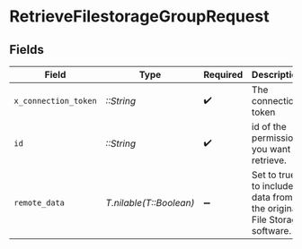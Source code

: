 # RetrieveFilestorageGroupRequest


## Fields

| Field                                                                | Type                                                                 | Required                                                             | Description                                                          | Example                                                              |
| -------------------------------------------------------------------- | -------------------------------------------------------------------- | -------------------------------------------------------------------- | -------------------------------------------------------------------- | -------------------------------------------------------------------- |
| `x_connection_token`                                                 | *::String*                                                           | :heavy_check_mark:                                                   | The connection token                                                 |                                                                      |
| `id`                                                                 | *::String*                                                           | :heavy_check_mark:                                                   | id of the permission you want to retrieve.                           | 801f9ede-c698-4e66-a7fc-48d19eebaa4f                                 |
| `remote_data`                                                        | *T.nilable(T::Boolean)*                                              | :heavy_minus_sign:                                                   | Set to true to include data from the original File Storage software. | false                                                                |